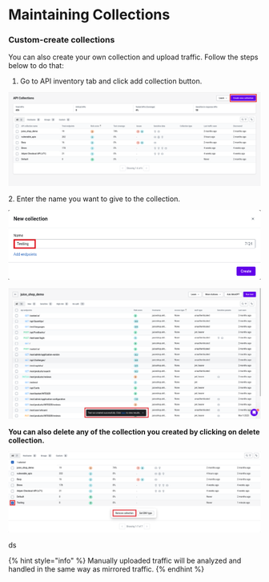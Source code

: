 # Maintaining Collections

####

### Custom-create collections

&#x20;You can also create your own collection and upload traffic. Follow the steps below to do that:

1. Go to API inventory tab and click add collection button.

![](<../../.gitbook/assets/Frame 59.png>)

2\. Enter the name you want to give to the collection.

![](<../../.gitbook/assets/Frame 60.png>)

![](<../../.gitbook/assets/Screen Shot 2022-03-09 at 1.40 1.png>)

&#x20;**You can also delete any of the collection you created by clicking on delete collection.**

![](<../../.gitbook/assets/Frame 61.png>)

ds

{% hint style="info" %}
Manually uploaded traffic will be analyzed and handled in the same way as mirrored traffic.
{% endhint %}
